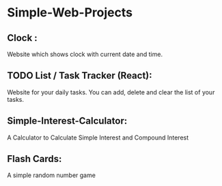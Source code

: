 # Simple-Web-Projects

## Clock : 
Website which shows clock with current date and time.

## TODO List / Task Tracker (React): 
Website for your daily tasks. You can add, delete and clear the list of your tasks.

## Simple-Interest-Calculator:
A Calculator to Calculate Simple Interest and Compound Interest

## Flash Cards:
A simple random number game
